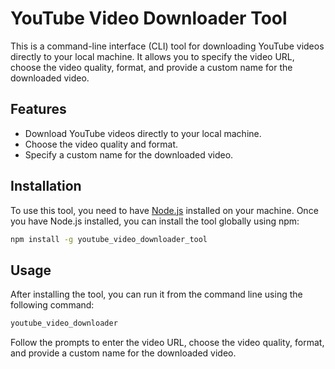 # YouTube Video Downloader Tool

This is a command-line interface (CLI) tool for downloading YouTube videos directly to your local machine. It allows you to specify the video URL, choose the video quality, format, and provide a custom name for the downloaded video.

## Features

- Download YouTube videos directly to your local machine.
- Choose the video quality and format.
- Specify a custom name for the downloaded video.

## Installation

To use this tool, you need to have [Node.js](https://nodejs.org/) installed on your machine. Once you have Node.js installed, you can install the tool globally using npm:

```bash
npm install -g youtube_video_downloader_tool
```

## Usage

After installing the tool, you can run it from the command line using the following command:

```bash
youtube_video_downloader
```

Follow the prompts to enter the video URL, choose the video quality, format, and provide a custom name for the downloaded video.
